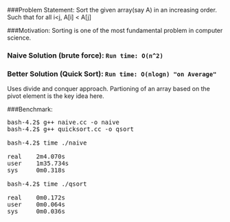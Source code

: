 ###Problem Statement:
Sort the given array(say A) in an increasing order. Such that for all i<j, A[i] < A[j]

###Motivation:
Sorting is one of the most fundamental problem in computer science. 

### Naive Solution (brute force): `Run time: O(n^2)`


### Better Solution (Quick Sort): `Run time: O(nlogn) "on Average"`

Uses divide and conquer approach. Partioning of an array based on the pivot element is the key idea here. 

###Benchmark:
<pre>
bash-4.2$ g++ naive.cc -o naive
bash-4.2$ g++ quicksort.cc -o qsort

bash-4.2$ time ./naive

real    2m4.070s
user    1m35.734s
sys     0m0.318s

bash-4.2$ time ./qsort 

real    0m0.172s
user    0m0.064s
sys     0m0.036s
</pre>
